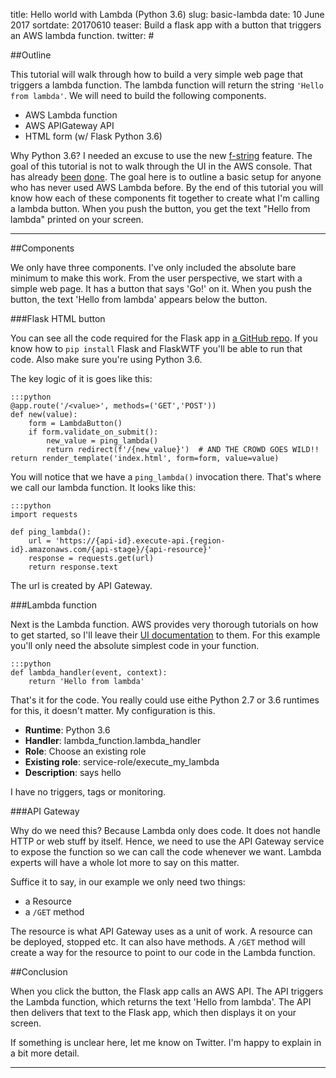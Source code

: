 title: Hello world with Lambda (Python 3.6)
slug: basic-lambda
date: 10 June 2017
sortdate: 20170610
teaser: Build a flask app with a button that triggers an AWS lambda function.
twitter: #

##Outline

This tutorial will walk through how to build a very simple web page that triggers a lambda function. The lambda function will return the string `'Hello from lambda'`. We will need to build the following components.

- AWS Lambda function
- AWS APIGateway API
- HTML form (w/ Flask Python 3.6)

Why Python 3.6? I needed an excuse to use the new [f-string][1] feature. The goal of this tutorial is not to walk through the UI in the AWS console. That has already [been][2] [done][3]. The goal here is to outline a basic setup for anyone who has never used AWS Lambda before. By the end of this tutorial you will know how each of these components fit together to create what I'm calling a lambda button. When you push the button, you get the text "Hello from lambda" printed on your screen.

---

##Components

We only have three components. I've only included the absolute bare minimum to make this work. From the user perspective, we start with a simple web page. It has a button that says 'Go!' on it. When you push the button, the text 'Hello from lambda' appears below the button.

###Flask HTML button

You can see all the code required for the Flask app in [a GitHub repo][4]. If you know how to `pip install` Flask and FlaskWTF you'll be able to run that code. Also make sure you're using Python 3.6.

The key logic of it is goes like this:

    :::python
    @app.route('/<value>', methods=('GET','POST'))
    def new(value):
        form = LambdaButton()
        if form.validate_on_submit():
            new_value = ping_lambda()
            return redirect(f'/{new_value}')  # AND THE CROWD GOES WILD!!
    return render_template('index.html', form=form, value=value)

You will notice that we have a `ping_lambda()` invocation there. That's where we call our lambda function. It looks like this:

    :::python
    import requests

    def ping_lambda():
        url = 'https://{api-id}.execute-api.{region-id}.amazonaws.com/{api-stage}/{api-resource}'
        response = requests.get(url)
        return response.text

The url is created by API Gateway.

###Lambda function

Next is the Lambda function. AWS provides very thorough tutorials on how to get started, so I'll leave their [UI documentation][2] to them. For this example you'll only need the absolute simplest code in your function.

    :::python
    def lambda_handler(event, context):
        return 'Hello from lambda'

That's it for the code. You really could use eithe Python 2.7 or 3.6 runtimes for this, it doesn't matter. My configuration is this.

- **Runtime**: Python 3.6
- **Handler**: lambda_function.lambda_handler
- **Role**: Choose an existing role
- **Existing role**: service-role/execute_my_lambda
- **Description**: says hello

I have no triggers, tags or monitoring.

###API Gateway

Why do we need this? Because Lambda only does code. It does not handle HTTP or web stuff by itself. Hence, we need to use the API Gateway service to expose the function so we can call the code whenever we want. Lambda experts will have a whole lot more to say on this matter.

Suffice it to say, in our example we only need two things:

* a Resource
* a `/GET` method

The resource is what API Gateway uses as a unit of work. A resource can be deployed, stopped etc. It can also have methods. A `/GET` method will create a way for the resource to point to our code in the Lambda function.

##Conclusion

When you click the button, the Flask app calls an AWS API. The API triggers the Lambda function, which returns the text 'Hello from lambda'. The API then delivers that text to the Flask app, which then displays it on your screen.

If something is unclear here, let me know on Twitter. I'm happy to explain in a bit more detail.

---

[1]: https://docs.python.org/3/reference/lexical_analysis.html#formatted-string-literals 'Python 3.6 f-strings'
[2]: http://docs.aws.amazon.com/lambda/latest/dg/get-started-create-function.html 'Create a hello world lambda function'
[3]: http://docs.aws.amazon.com/apigateway/latest/developerguide/create-api-resources-methods.html 'Create a simple API in API Gateway'
[4]: https://github.com/mehemken/lambda-button 'Flask lambda button'
